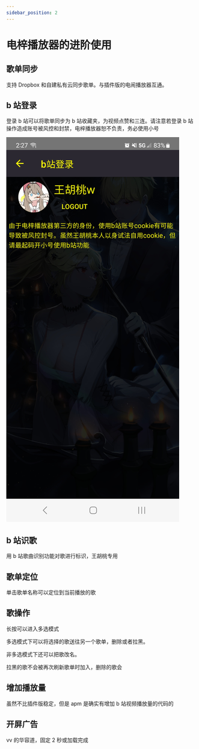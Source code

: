```yaml
---
sidebar_position: 2
---
```


# 电梓播放器的进阶使用

## 歌单同步

支持 Dropbox 和自建私有云同步歌单。与插件版的电闹播放器互通。

## b 站登录

登录 b 站可以将歌单同步为 b 站收藏夹，为视频点赞和三连。请注意若登录 b 站操作造成账号被风控和封禁，电梓播放器恕不负责，务必使用小号

![Example banner](../../../../../docs/usage-tutorial/images/Screenshot_20230606_142738_APM.jpg)

## b 站识歌

用 b 站歌曲识别功能对歌进行标识，王胡桃专用

## 歌单定位

单击歌单名称可以定位到当前播放的歌

## 歌操作

长按可以进入多选模式

多选模式下可以将选择的歌送往另一个歌单，删除或者拉黑。

非多选模式下还可以把歌改名。

拉黑的歌不会被再次刷新歌单时加入，删除的歌会

## 增加播放量

虽然不比插件版稳定，但是 apm 是确实有增加 b 站视频播放量的代码的

## 开屏广告

vv 的华容道，固定 2 秒或加载完成
